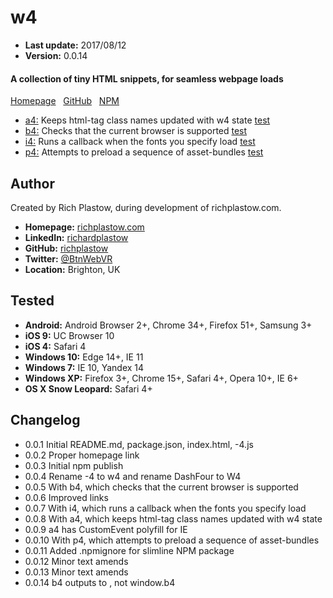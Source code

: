 w4
==

+ __Last update:__  2017/08/12
+ __Version:__      0.0.14

#### A collection of tiny HTML snippets, for seamless webpage loads

[Homepage](http://richplastow.com/w4/) &nbsp;
[GitHub](https://github.com/richplastow/w4) &nbsp;
[NPM](https://www.npmjs.com/package/w4)

+ [a4:](a4.md) Keeps html-tag class names updated with w4 state
  [test](http://richplastow.com/w4/support/a4-test.html)
+ [b4:](b4.md) Checks that the current browser is supported
  [test](http://richplastow.com/w4/support/b4-test.html)
+ [i4:](i4.md) Runs a callback when the fonts you specify load
  [test](http://richplastow.com/w4/support/i4-test.html)
+ [p4:](p4.md) Attempts to preload a sequence of asset-bundles
  [test](http://richplastow.com/w4/support/p4-test.html)


Author
------
Created by Rich Plastow, during development of richplastow.com.

+ __Homepage:__     [richplastow.com](http://richplastow.com)
+ __LinkedIn:__     [richardplastow](https://linkedin.com/in/richardplastow)
+ __GitHub:__       [richplastow](https://github.com/richplastow)
+ __Twitter:__      [@BtnWebVR](https://twitter.com/BtnWebVR)
+ __Location:__     Brighton, UK


Tested
------
+ __Android:__           Android Browser 2+, Chrome 34+, Firefox 51+, Samsung 3+
+ __iOS 9:__             UC Browser 10
+ __iOS 4:__             Safari 4
+ __Windows 10:__        Edge 14+, IE 11
+ __Windows 7:__         IE 10, Yandex 14
+ __Windows XP:__        Firefox 3+, Chrome 15+, Safari 4+, Opera 10+, IE 6+
+ __OS X Snow Leopard:__ Safari 4+


Changelog
---------
+ 0.0.1       Initial README.md, package.json, index.html, -4.js
+ 0.0.2       Proper homepage link
+ 0.0.3       Initial npm publish
+ 0.0.4       Rename -4 to w4 and rename DashFour to W4
+ 0.0.5       With b4, which checks that the current browser is supported
+ 0.0.6       Improved links
+ 0.0.7       With i4, which runs a callback when the fonts you specify load
+ 0.0.8       With a4, which keeps html-tag class names updated with w4 state
+ 0.0.9       a4 has CustomEvent polyfill for IE
+ 0.0.10      With p4, which attempts to preload a sequence of asset-bundles
+ 0.0.11      Added .npmignore for slimline NPM package
+ 0.0.12      Minor text amends
+ 0.0.13      Minor text amends
+ 0.0.14      b4 outputs to <html class="...">, not window.b4
